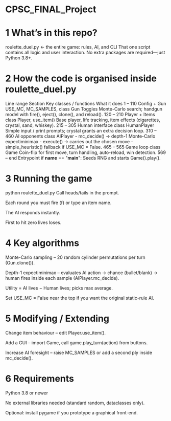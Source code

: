# CPSC_FINAL_Project

# 1 What’s in this repo?

roulette_duel.py      ← the entire game: rules, AI, and CLI
That one script contains all logic and user interaction. No extra packages are required—just Python 3.8+.

# 2 How the code is organised inside roulette_duel.py
Line range    Section	Key classes / functions	What it does
1 – 110	      Config + Gun	USE_MC, MC_SAMPLES, class Gun	Toggles Monte-Carlo search; handgun model with fire(), eject(), clone(), and reload().
120 – 210	    Player + Items	class Player, use_item()	Base player, life tracking, item effects (cigarettes, crystal, sand, whiskey).
215 – 305	    Human interface	class HumanPlayer	Simple input / print prompts; crystal grants an extra decision loop.
310 – 460	    AI opponents	class AIPlayer	- mc_decide() → depth-1 Monte-Carlo expectiminimax
                                            - execute() → carries out the chosen move
                                            - simple_heuristic() fallback if USE_MC = False.
465 – 565	    Game loop	class Game	Coin-flip for first move, turn handling, auto-reload, win detection.
569 – end	    Entrypoint	if __name__ == \"__main__\":	Seeds RNG and starts Game().play().

# 3 Running the game
python roulette_duel.py
Call heads/tails in the prompt.

Each round you must fire (f) or type an item name.

The AI responds instantly.

First to hit zero lives loses.

# 4 Key algorithms
Monte-Carlo sampling – 20 random cylinder permutations per turn (Gun.clone()).

Depth-1 expectiminimax – evaluates
AI action → chance (bullet/blank) → human fires
inside each sample (AIPlayer.mc_decide).

Utility = AI lives − Human lives; picks max average.

Set USE_MC = False near the top if you want the original static-rule AI.

# 5 Modifying / Extending
Change item behaviour – edit Player.use_item().

Add a GUI – import Game, call game.play_turn(action) from buttons.

Increase AI foresight – raise MC_SAMPLES or add a second ply inside mc_decide().

# 6 Requirements
Python 3.8 or newer

No external libraries needed (standard random, dataclasses only).

Optional: install pygame if you prototype a graphical front-end.
